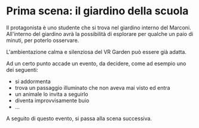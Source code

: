 # Prima scena: il giardino della scuola

Il protagonista è uno studente che si trova nel giardino interno del Marconi. All'interno del giardino avrà la possibilità di esplorare per qualche un paio di minuti, per poterlo osservare.

L'ambientazione calma e silenziosa del VR Garden può essere già adatta.

Ad un certo punto accade un evento, da decidere, come ad esempio uno dei seguenti:

- si addormenta
- trova un passaggio illuminato che non aveva mai visto ed entra
- un animale lo invita a seguirlo
- diventa improvvisamente buio
- ...

 A seguito di questo evento, si passa alla scena successiva.
